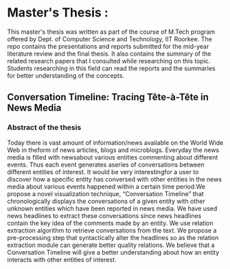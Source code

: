 # Master's Thesis : 

This master's thesis was written as part of the course of M.Tech program offered by Dept. of Computer Science and Technology, IIT Roorkee. The repo contains the presentations and reports submitted for the mid-year literature review and the final thesis. It also contains the summary of the related research papers that I consulted while researching on this topic. Students researching in this field can read the reports and the summaries for better understanding of the concepts.

## Conversation Timeline: Tracing Tête-à-Tête in News Media
### Abstract of the thesis
Today there is vast amount of information/news available on the World Wide Web in theform of news articles, blogs and microblogs. Everyday the news media is filled with newsabout various entities commenting about different events. Thus each event generates aseries of conversations between different entities of interest. It would be very interestingfor a user to discover how a specific entity has conversed with other entities in the  news media about various events happened within a certain time period.We propose a  novel visualization technique, “Conversation Timeline” that chronologically displays the  conversations of a given entity with other unknown entities which have been reported  in news media. We have used news headlines to extract these conversations since news  headlines contain the key idea of the comments made by an entity. We use relation  extraction algorithm to retrieve conversations from the text. We propose a pre-processing  step that syntactically alter the headlines so as the relation extraction module can  generate better quality relations. We believe that a Conversation Timeline will give a  better understanding about how an entity interacts with other entities of interest.

